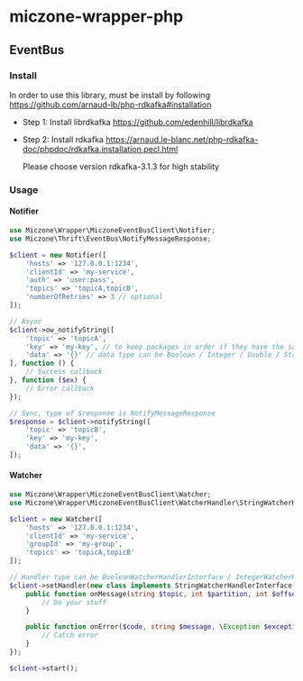 # miczone-wrapper-php

## EventBus

### Install

In order to use this library, must be install by following https://github.com/arnaud-lb/php-rdkafka#installation

- Step 1: Install librdkafka
  https://github.com/edenhill/librdkafka
- Step 2: Install rdkafka
  https://arnaud.le-blanc.net/php-rdkafka-doc/phpdoc/rdkafka.installation.pecl.html

  Please choose version rdkafka-3.1.3 for high stability

### Usage

#### Notifier

```php
use Miczone\Wrapper\MiczoneEventBusClient\Notifier;
use Miczone\Thrift\EventBus\NotifyMessageResponse;

$client = new Notifier([
    'hosts' => '127.0.0.1:1234',
    'clientId' => 'my-service',
    'auth' => 'user:pass',
    'topics' => 'topicA,topicB',
    'numberOfRetries' => 3 // optional
]);

// Async
$client->ow_notifyString([
    'topic' => 'topicA',
    'key' => 'my-key', // to keep packages in order if they have the same key
    'data' => '{}' // data type can be Boolean / Integer / Double / String
], function () {
    // Success callback
}, function ($ex) {
    // Error callback
});

// Sync, type of $response is NotifyMessageResponse
$response = $client->notifyString([
    'topic' => 'topicB',
    'key' => 'my-key',
    'data' => '{}',
]);
```

#### Watcher

```php
use Miczone\Wrapper\MiczoneEventBusClient\Watcher;
use Miczone\Wrapper\MiczoneEventBusClient\WatcherHandler\StringWatcherHandlerInterface;

$client = new Watcher([
    'hosts' => '127.0.0.1:1234',
    'clientId' => 'my-service',
    'groupId' => 'my-group',
    'topics' => 'topicA,topicB'
]);

// Handler type can be BooleanWatcherHandlerInterface / IntegerWatcherHandlerInterface / DoubleWatcherHandlerInterface / StringWatcherHandlerInterface
$client->setHandler(new class implements StringWatcherHandlerInterface {
    public function onMessage(string $topic, int $partition, int $offset, int $timestamp, string $key = null, string $data = null) {
        // Do your stuff
    }

    public function onError($code, string $message, \Exception $exception = null) {
        // Catch error
    }
});

$client->start();
```
